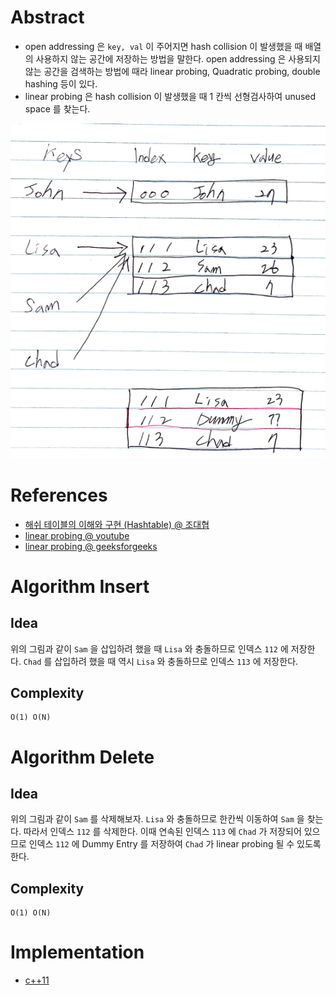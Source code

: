 # Abstract

- open addressing 은 `key, val` 이 주어지면 hash collision 이 발생했을 때 배열의 사용하지 않는 공간에 저장하는 방법을 말한다. open addressing 은 사용되지 않는 공간을 검색하는 방법에 때라 linear probing, Quadratic probing, double hashing 등이 있다.
- linear probing 은 hash collision 이 발생했을 때  1 칸씩 선형검사하여 unused space 를 찾는다.

![](linearprobing.png)

# References

- [해쉬 테이블의 이해와 구현 (Hashtable) @ 조대협](https://bcho.tistory.com/1072)
- [linear probing @ youtube](https://www.youtube.com/watch?v=BwcKHxUYRB4&list=PLl5LpJCoD2mCIRn0Fkt8z07EK320ZmHgY&index=123)
- [linear probing @ geeksforgeeks](http://www.geeksforgeeks.org/hashing-set-3-open-addressing/)

# Algorithm Insert

## Idea

위의 그림과 같이 `Sam` 을 삽입하려 했을 때 `Lisa` 와 충돌하므로 인덱스 `112` 에 저장한다. `Chad` 를 삽입하려 했을 때 역시 `Lisa` 와 충돌하므로 인덱스 `113` 에 저장한다.

## Complexity

```
O(1) O(N)
```

# Algorithm Delete

## Idea

위의 그림과 같이 `Sam` 를 삭제해보자. `Lisa` 와 충돌하므로 한칸씩 이동하여 `Sam` 을 찾는다. 따라서 인덱스 `112` 를 삭제한다. 이때 연속된 인덱스 `113`  에 `Chad` 가 저장되어 있으므로 인덱스 `112` 에 Dummy Entry 를 저장하여 `Chad` 가 linear probing 될 수 있도록 한다.

## Complexity

```
O(1) O(N)
```

# Implementation

* [c++11](a.cpp)